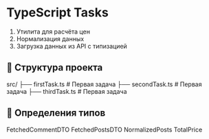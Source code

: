 # TypeScript Tasks

1. Утилита для расчёта цен
2. Нормализация данных
3. Загрузка данных из API с типизацией

## 📁 Структура проекта

src/
├── firstTask.ts # Первая задача
├── secondTask.ts # Первая задача
├── thirdTask.ts # Первая задача

## 📝 Определения типов

FetchedCommentDTO
FetchedPostsDTO
NormalizedPosts
TotalPrice

